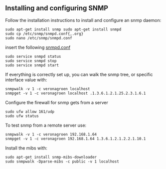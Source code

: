 ## Installing and configuring SNMP

Follow the installation instructions to install and configure an snmp daemon:

```
sudo apt-get install snmp sudo apt-get install snmpd
sudo cp /etc/snmp/snmpd.conf{,.org}
sudo nano /etc/snmp/snmpd.conf
```

insert the following [snmpd.conf](http://192.168.1.2/wiki/./linux/././conf/snmpd.conf)

```
sudo service snmpd status
sudo service snmpd stop
sudo service snmpd start
```

If everything is correctly set up, you can walk the snmp tree, or specific interface value with:

```
snmpwalk -v 1 -c veronagroen localhost
snmpget -v 1 -c veronagroen localhost .1.3.6.1.2.1.25.2.3.1.6.1
```

Configure the firewall for snmp gets from a server

```
sudo ufw allow 161/udp
sudo ufw status
```

To test snmp from a remote server use:

```
snmpwalk -v 1 -c veronagroen 192.168.1.64
snmpget -v 1 -c veronagroen 192.168.1.64 1.3.6.1.2.1.2.2.1.10.1
```

Install the mibs with:

```
sudo apt-get install snmp-mibs-downloader
sudo snmpwalk -Dparse-mibs -c public -v 1 localhost
```
